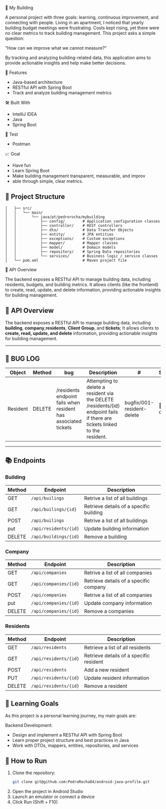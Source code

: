 🧮 My Building

A personal project with three goals: learning, continuous improvement, and connecting with people.
Living in an apartment, I noticed that yearly building budget meetings were frustrating. Costs kept rising, yet there were no clear metrics to track building management. This project asks a simple question:

  "How can we improve what we cannot measure?"

By tracking and analyzing building-related data, this application aims to provide actionable insights and help make better decisions.

🚀 Features

- Java-based architecture
- RESTful API with Spring Boot
- Track and analyze building management metrics

🛠️ Built With

- IntelliJ IDEA
- Java
- Spring Boot

🧪 Test
- Postman 

📈 Goal

- Have fun
- Learn Spring Boot
- Make building management transparent, measurable, and improv
- able through simple, clear metrics.

## 📁 Project Structure
```├── backend/                   # Java + Spring Boot backend
│   ├── src/
│   │   └── main/
│   │       └── java/pt/pedrorocha/mybuilding
│   │           ├── config/        # Application configuration classes
│   │           ├── controller/    # REST controllers
│   │           ├── dto/           # Data Transfer Objects
│   │           ├── entity/        # JPA entities
│   │           ├── exceptions/    # Custom exceptions
│   │           ├── mapper/        # Mapper classes
│   │           ├── model/         # Domain models
│   │           ├── repository/    # Spring Data repositories
│   │           └── services/      # Business logic / service classes
│   └── pom.xml                    # Maven project file
```

🔗 API Overview

The backend exposes a RESTful API to manage building data, including residents, budgets, and building metrics.
It allows clients (like the frontend) to create, read, update, and delete information, providing actionable insights for building management.

## 🔗 API Overview

The backend exposes a RESTful API to manage building data, including **building**, **company**,**residents**, **Client Group**, and **tickets**;
It allows clients to **create, read, update, and delete** information, providing actionable insights for building management.  

---
## 🐛 BUG LOG

| Object | Method | bug | Description | # | Status
|--------|---------|-------------------------|--------|---------------------|------------|
| Resident | DELETE | /residents endpoint fails when resident has associated tickets | Attempting to delete a resident via the DELETE /residents/{id} endpoint fails if there are tickets linked to the resident. | bugfix/001-resident-delete | 🔴 open |
---

## 📚 Endpoints

### Building
| Method | Endpoint | Description |
|--------|---------|-------------|
| GET    | `/api/builings` | Retrive a list of all buildings |
| GET    | `/api/builings/{id}` | Retrieve details of a specific building |
| POST   | `/api/builings` | Retrive a list of all buildings |
| put    | `/api/residents/{id}` | Update building information |
| DELETE | `/api/buildings/{id}` | Remove a building |

### Company
| Method | Endpoint | Description |
|--------|---------|-------------|
| GET    | `/api/companies` | Retrive a list of all companies |
| GET    | `/api/companies/{id}` | Retrieve details of a specific company |
| POST   | `/api/companies` | Retrive a list of all companies |
| put    | `/api/companies/{id}` | Update company information |
| DELETE | `/api/companies/{id}` | Remove a companies |

### Residents
| Method | Endpoint | Description |
|--------|---------|-------------|
| GET    | `/api/residents` | Retrieve a list of all residents |
| GET    | `/api/residents/{id}` | Retrieve details of a specific resident |
| POST   | `/api/residents` | Add a new resident |
| PUT    | `/api/residents/{id}` | Update resident information |
| DELETE | `/api/residents/{id}` | Remove a resident |



## 🧠 Learning Goals

As this project is a personal learning journey, my main goals are:

Backend Development:
- Design and implement a RESTful API with Spring Boot
- Learn proper project structure and best practices in Java
- Work with DTOs, mappers, entities, repositories, and services

## 🔧 How to Run

1. Clone the repository:
   ```bash
   git clone git@github.com:PedroRocha84/android-java-profile.git

2. Open the project in Android Studio
3. Launch an emulator or connect a device
4. Click Run (Shift + F10)
